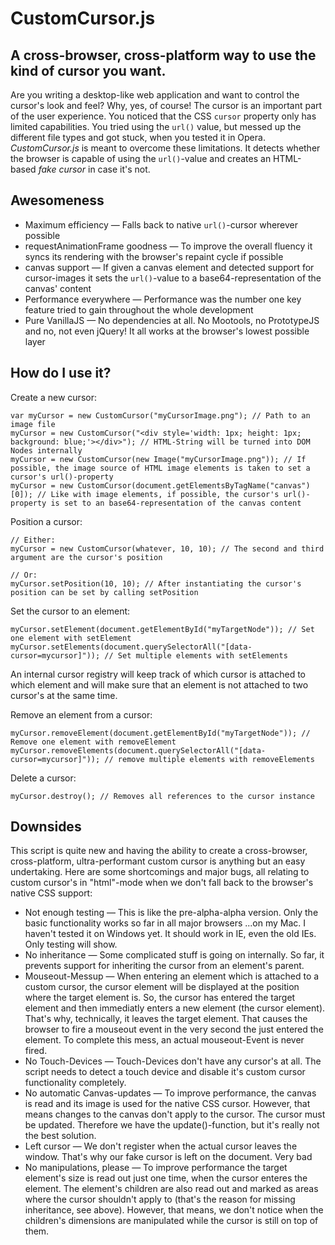 CustomCursor.js
=============

## A cross-browser, cross-platform way to use the kind of cursor you want.

Are you writing a desktop-like web application and want to control the cursor's look and feel? Why, yes, of course! The cursor is an important part of the user experience. You noticed that the CSS `cursor` property only has limited capabilities. You tried using the `url()` value, but messed up the different file types and got stuck, when you tested it in Opera.
*CustomCursor.js* is meant to overcome these limitations.
It detects whether the browser is capable of using the `url()`-value and creates an HTML-based *fake cursor* in case it's not.

## Awesomeness

+ Maximum efficiency — Falls back to native `url()`-cursor wherever possible
+ requestAnimationFrame goodness — To improve the overall fluency it syncs its rendering with the browser's repaint cycle if possible
+ canvas support — If given a canvas element and detected support for cursor-images it sets the `url()`-value to a base64-representation of the canvas' content
+ Performance everywhere — Performance was the number one key feature tried to gain throughout the whole development
+ Pure VanillaJS — No dependencies at all. No Mootools, no PrototypeJS and no, not even jQuery! It all works at the browser's lowest possible layer

## How do I use it?

Create a new cursor:

    var myCursor = new CustomCursor("myCursorImage.png"); // Path to an image file
    myCursor = new CustomCursor("<div style='width: 1px; height: 1px; background: blue;'></div>"); // HTML-String will be turned into DOM Nodes internally
    myCursor = new CustomCursor(new Image("myCursorImage.png")); // If possible, the image source of HTML image elements is taken to set a cursor's url()-property
    myCursor = new CustomCursor(document.getElementsByTagName("canvas")[0]); // Like with image elements, if possible, the cursor's url()-property is set to an base64-representation of the canvas content

Position a cursor:

    // Either:
    myCursor = new CustomCursor(whatever, 10, 10); // The second and third argument are the cursor's position
    
    // Or:
    myCursor.setPosition(10, 10); // After instantiating the cursor's position can be set by calling setPosition

Set the cursor to an element:

    myCursor.setElement(document.getElementById("myTargetNode")); // Set one element with setElement
    myCursor.setElements(document.querySelectorAll("[data-cursor=mycursor]")); // Set multiple elements with setElements

An internal cursor registry will keep track of which cursor is attached to which element and will make sure that an element is not attached to two cursor's at the same time.

Remove an element from a cursor:

    myCursor.removeElement(document.getElementById("myTargetNode")); // Remove one element with removeElement
    myCursor.removeElements(document.querySelectorAll("[data-cursor=mycursor]")); // remove multiple elements with removeElements

Delete a cursor:

    myCursor.destroy(); // Removes all references to the cursor instance


## Downsides

This script is quite new and having the ability to create a cross-browser, cross-platform, ultra-performant custom cursor is anything but an easy undertaking. Here are some shortcomings and major bugs, all relating to custom cursor's in "html"-mode when we don't fall back to the browser's native CSS support:

- Not enough testing — This is like the pre-alpha-alpha version. Only the basic functionality works so far in all major browsers ...on my Mac. I haven't tested it on Windows yet. It should work in IE, even the old IEs. Only testing will show.
- No inheritance — Some complicated stuff is going on internally. So far, it prevents support for inheriting the cursor from an element's parent.
- Mouseout-Messup — When entering an element which is attached to a custom cursor, the cursor element will be displayed at the position where the target element is. So, the cursor has entered the target element and then immediatly enters a new element (the cursor element). That's why, technically, it leaves the target element. That causes the browser to fire a mouseout event in the very second the just entered the element. To complete this mess, an actual mouseout-Event is never fired.
- No Touch-Devices — Touch-Devices don't have any cursor's at all. The script needs to detect a touch device and disable it's custom cursor functionality completely.
- No automatic Canvas-updates — To improve performance, the canvas is read and its image is used for the native CSS cursor. However, that means changes to the canvas don't apply to the cursor. The cursor must be updated. Therefore we have the update()-function, but it's really not the best solution.
- Left cursor — We don't register when the actual cursor leaves the window. That's why our fake cursor is left on the document. Very bad
- No manipulations, please — To improve performance the target element's size is read out just one time, when the cursor enteres the element. The element's children are also read out and marked as areas where the cursor shouldn't apply to (that's the reason for missing inheritance, see above). However, that means, we don't notice when the children's dimensions are manipulated while the cursor is still on top of them.
